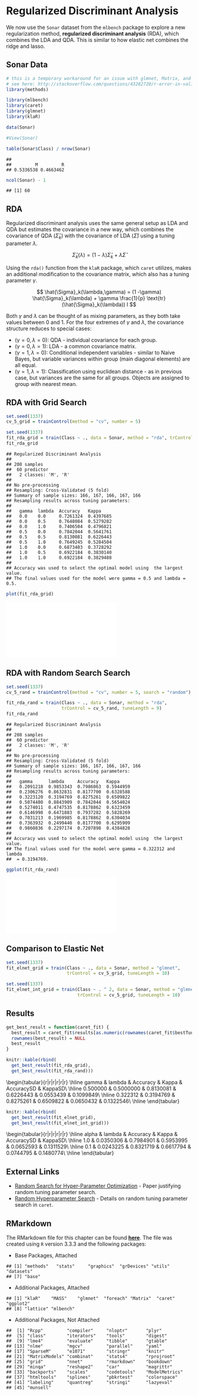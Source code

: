 # Regularized Discriminant Analysis

We now use the  `Sonar` dataset from the `mlbench` package to explore a new regularization method, **regularized discriminant analysis** (RDA), which combines the LDA and QDA. This is similar to how elastic net combines the ridge and lasso.

## Sonar Data


```r
# this is a temporary workaround for an issue with glmnet, Matrix, and R version 3.3.3
# see here: http://stackoverflow.com/questions/43282720/r-error-in-validobject-object-when-running-as-script-but-not-in-console
library(methods)
```


```r
library(mlbench)
library(caret)
library(glmnet)
library(klaR)
```


```r
data(Sonar)
```


```r
#View(Sonar)
```


```r
table(Sonar$Class) / nrow(Sonar)
```

```
## 
##         M         R 
## 0.5336538 0.4663462
```


```r
ncol(Sonar) - 1
```

```
## [1] 60
```

## RDA

Regularized discriminant analysis uses the same general setup as LDA and QDA but estimates the covariance in a new way, which combines the covariance of QDA $(\hat{\Sigma}_k)$ with the covariance of LDA $(\hat{\Sigma})$ using a tuning parameter $\lambda$.

$$
\hat{\Sigma}_k(\lambda) = (1-\lambda)\hat{\Sigma}_k + \lambda \hat{\Sigma}
$$

Using the `rda()` function from the `klaR` package, which `caret` utilizes, makes an additional modification to the covariance matrix, which also has a tuning parameter $\gamma$.

$$
\hat{\Sigma}_k(\lambda,\gamma) = (1 -\gamma) \hat{\Sigma}_k(\lambda) + \gamma \frac{1}{p} \text{tr}(\hat{\Sigma}_k(\lambda)) I
$$

Both $\gamma$ and $\lambda$ can be thought of as mixing parameters, as they both take values between 0 and 1. For the four extremes of $\gamma$ and $\lambda$, the covariance structure reduces to special cases:

- $(\gamma=0, \lambda=0)$: QDA - individual covariance for each group.
- $(\gamma=0, \lambda=1)$: LDA - a common covariance matrix.
- $(\gamma=1, \lambda=0)$: Conditional independent variables - similar to Naive Bayes, but variable variances within group (main diagonal elements) are all equal.
- $(\gamma=1, \lambda=1)$: Classification using euclidean distance - as in previous case, but variances are the same for all groups. Objects are assigned to group with nearest mean.


## RDA with Grid Search


```r
set.seed(1337)
cv_5_grid = trainControl(method = "cv", number = 5)
```


```r
set.seed(1337)
fit_rda_grid = train(Class ~ ., data = Sonar, method = "rda", trControl = cv_5_grid)
fit_rda_grid
```

```
## Regularized Discriminant Analysis 
## 
## 208 samples
##  60 predictor
##   2 classes: 'M', 'R' 
## 
## No pre-processing
## Resampling: Cross-Validated (5 fold) 
## Summary of sample sizes: 166, 167, 166, 167, 166 
## Resampling results across tuning parameters:
## 
##   gamma  lambda  Accuracy   Kappa    
##   0.0    0.0     0.7261324  0.4397685
##   0.0    0.5     0.7648084  0.5279282
##   0.0    1.0     0.7406504  0.4796821
##   0.5    0.0     0.7842044  0.5641761
##   0.5    0.5     0.8130081  0.6226443
##   0.5    1.0     0.7649245  0.5284504
##   1.0    0.0     0.6873403  0.3728292
##   1.0    0.5     0.6922184  0.3830140
##   1.0    1.0     0.6922184  0.3829488
## 
## Accuracy was used to select the optimal model using  the largest value.
## The final values used for the model were gamma = 0.5 and lambda = 0.5.
```


```r
plot(fit_rda_grid)
```

![](17-rda_files/figure-latex/unnamed-chunk-9-1.pdf)<!-- --> 

## RDA with Random Search Search



```r
set.seed(1337)
cv_5_rand = trainControl(method = "cv", number = 5, search = "random")
```


```r
fit_rda_rand = train(Class ~ ., data = Sonar, method = "rda", 
                     trControl = cv_5_rand, tuneLength = 9)
fit_rda_rand
```

```
## Regularized Discriminant Analysis 
## 
## 208 samples
##  60 predictor
##   2 classes: 'M', 'R' 
## 
## No pre-processing
## Resampling: Cross-Validated (5 fold) 
## Summary of sample sizes: 166, 167, 166, 167, 166 
## Resampling results across tuning parameters:
## 
##   gamma      lambda     Accuracy   Kappa    
##   0.2091218  0.9853343  0.7986063  0.5944959
##   0.2306276  0.8632831  0.8177700  0.6328588
##   0.3223120  0.3194769  0.8275261  0.6509822
##   0.5074480  0.8843909  0.7842044  0.5654024
##   0.5274011  0.4747535  0.8178862  0.6323459
##   0.6146998  0.6471883  0.7937282  0.5828269
##   0.7031213  0.1969985  0.8178862  0.6304034
##   0.7363932  0.2499440  0.8177700  0.6295909
##   0.9860836  0.2297174  0.7207898  0.4384828
## 
## Accuracy was used to select the optimal model using  the largest value.
## The final values used for the model were gamma = 0.322312 and lambda
##  = 0.3194769.
```


```r
ggplot(fit_rda_rand)
```

![](17-rda_files/figure-latex/unnamed-chunk-12-1.pdf)<!-- --> 


## Comparison to Elastic Net


```r
set.seed(1337)
fit_elnet_grid = train(Class ~ ., data = Sonar, method = "glmnet", 
                       trControl = cv_5_grid, tuneLength = 10)
```


```r
set.seed(1337)
fit_elnet_int_grid = train(Class ~ . ^ 2, data = Sonar, method = "glmnet", 
                           trControl = cv_5_grid, tuneLength = 10)
```


## Results


```r
get_best_result = function(caret_fit) {
  best_result = caret_fit$results[as.numeric(rownames(caret_fit$bestTune)), ]
  rownames(best_result) = NULL
  best_result
}
```


```r
knitr::kable(rbind(
  get_best_result(fit_rda_grid),
  get_best_result(fit_rda_rand)))
```


\begin{tabular}{r|r|r|r|r|r}
\hline
gamma & lambda & Accuracy & Kappa & AccuracySD & KappaSD\\
\hline
0.500000 & 0.5000000 & 0.8130081 & 0.6226443 & 0.0553439 & 0.1099849\\
\hline
0.322312 & 0.3194769 & 0.8275261 & 0.6509822 & 0.0650432 & 0.1322546\\
\hline
\end{tabular}


```r
knitr::kable(rbind(
  get_best_result(fit_elnet_grid),
  get_best_result(fit_elnet_int_grid)))
```


\begin{tabular}{r|r|r|r|r|r}
\hline
alpha & lambda & Accuracy & Kappa & AccuracySD & KappaSD\\
\hline
1.0 & 0.0350306 & 0.7984901 & 0.5953995 & 0.0652593 & 0.1311529\\
\hline
0.1 & 0.0243225 & 0.8321719 & 0.6617794 & 0.0744795 & 0.1480774\\
\hline
\end{tabular}


## External Links

- [Random Search for Hyper-Parameter Optimization](http://www.jmlr.org/papers/volume13/bergstra12a/bergstra12a) - Paper justifying random tuning parameter search.
- [Random Hyperparameter Search](https://topepo.github.io/caret/random-hyperparameter-search.html) - Details on random tuning parameter search in `caret`.


## RMarkdown

The RMarkdown file for this chapter can be found [**here**](17-rda.Rmd). The file was created using `R` version 3.3.3 and the following packages:

- Base Packages, Attached


```
## [1] "methods"   "stats"     "graphics"  "grDevices" "utils"     "datasets" 
## [7] "base"
```

- Additional Packages, Attached


```
## [1] "klaR"    "MASS"    "glmnet"  "foreach" "Matrix"  "caret"   "ggplot2"
## [8] "lattice" "mlbench"
```

- Additional Packages, Not Attached


```
##  [1] "Rcpp"         "compiler"     "nloptr"       "plyr"        
##  [5] "class"        "iterators"    "tools"        "digest"      
##  [9] "lme4"         "evaluate"     "tibble"       "gtable"      
## [13] "nlme"         "mgcv"         "parallel"     "yaml"        
## [17] "SparseM"      "e1071"        "stringr"      "knitr"       
## [21] "MatrixModels" "combinat"     "stats4"       "rprojroot"   
## [25] "grid"         "nnet"         "rmarkdown"    "bookdown"    
## [29] "minqa"        "reshape2"     "car"          "magrittr"    
## [33] "backports"    "scales"       "codetools"    "ModelMetrics"
## [37] "htmltools"    "splines"      "pbkrtest"     "colorspace"  
## [41] "labeling"     "quantreg"     "stringi"      "lazyeval"    
## [45] "munsell"
```

